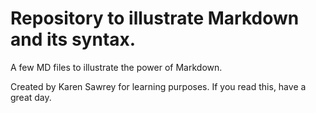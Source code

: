 # Repository to illustrate Markdown and its syntax.
A few MD files to illustrate the power of Markdown.

Created by Karen Sawrey for learning purposes.
If you read this, have a great day.
